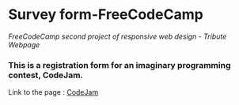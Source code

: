 # Survey form-FreeCodeCamp

*FreeCodeCamp second project of responsive web design - Tribute Webpage*

### This is a registration form for an imaginary programming contest, CodeJam.

Link to the page : [CodeJam](https://codejamregister.netlify.app/)